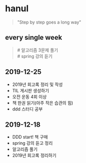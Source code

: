 # hanul
>"Step by step goes a long way"

## every single week
> \# 알고리즘 3문제 풀기<br> 
> \# spring 강의 듣기

## 2019-12-25
- 2019년 회고록 정리 및 작성
- TIL 게시판 생성하기
- 오전 운동 4회 이상
- 책 한권 읽기(아주 작은 습관의 힘)
- ddd 스터디 공부

## 2019-12-18
- DDD start! 책 구매
- spring 강의 듣고 정리
- 알고리즘 풀기
- 2019년 회고록 정리하기
